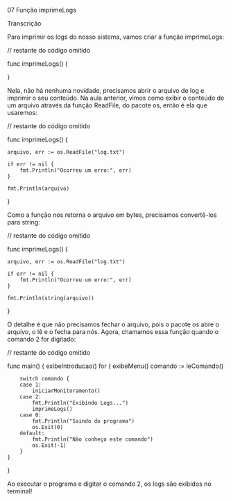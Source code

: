 07 Função imprimeLogs

Transcrição

Para imprimir os logs do nosso sistema, vamos criar a função imprimeLogs:

// restante do código omitido

func imprimeLogs() {
    
}

Nela, não há nenhuma novidade, precisamos abrir o arquivo de log e imprimir o seu conteúdo. Na aula anterior, vimos como exibir o conteúdo de um arquivo através da função ReadFile, do pacote os, então é ela que usaremos:

// restante do código omitido

func imprimeLogs() {

    arquivo, err := os.ReadFile("log.txt")

    if err != nil {
        fmt.Println("Ocorreu um erro:", err)
    }

    fmt.Println(arquivo)
}

Como a função nos retorna o arquivo em bytes, precisamos convertê-los para string:

// restante do código omitido

func imprimeLogs() {

    arquivo, err := os.ReadFile("log.txt")

    if err != nil {
        fmt.Println("Ocorreu um erro:", err)
    }

    fmt.Println(string(arquivo))
}

O detalhe é que não precisamos fechar o arquivo, pois o pacote os abre o arquivo, o lê e o fecha para nós. Agora, chamamos essa função quando o comando 2 for digitado:

// restante do código omitido

func main() {
    exibeIntroducao()
    for {
        exibeMenu()
        comando := leComando()

        switch comando {
        case 1:
            iniciarMonitoramento()
        case 2:
            fmt.Println("Exibindo Logs...")
            imprimeLogs()
        case 0:
            fmt.Println("Saindo do programa")
            os.Exit(0)
        default:
            fmt.Println("Não conheço este comando")
            os.Exit(-1)
        }
    }
}

Ao executar o programa e digitar o comando 2, os logs são exibidos no terminal!